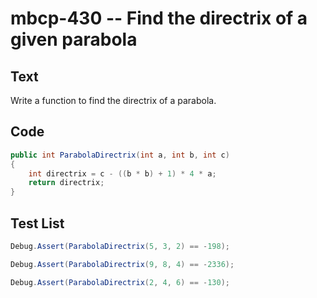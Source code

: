 # mbcp-430 -- Find the directrix of a given parabola

## Text

Write a function to find the directrix of a parabola.

## Code

```csharp
public int ParabolaDirectrix(int a, int b, int c) 
{ 
    int directrix = c - ((b * b) + 1) * 4 * a; 
    return directrix; 
}
```

## Test List

```csharp
Debug.Assert(ParabolaDirectrix(5, 3, 2) == -198);
```

```csharp
Debug.Assert(ParabolaDirectrix(9, 8, 4) == -2336);
```

```csharp
Debug.Assert(ParabolaDirectrix(2, 4, 6) == -130);
```
